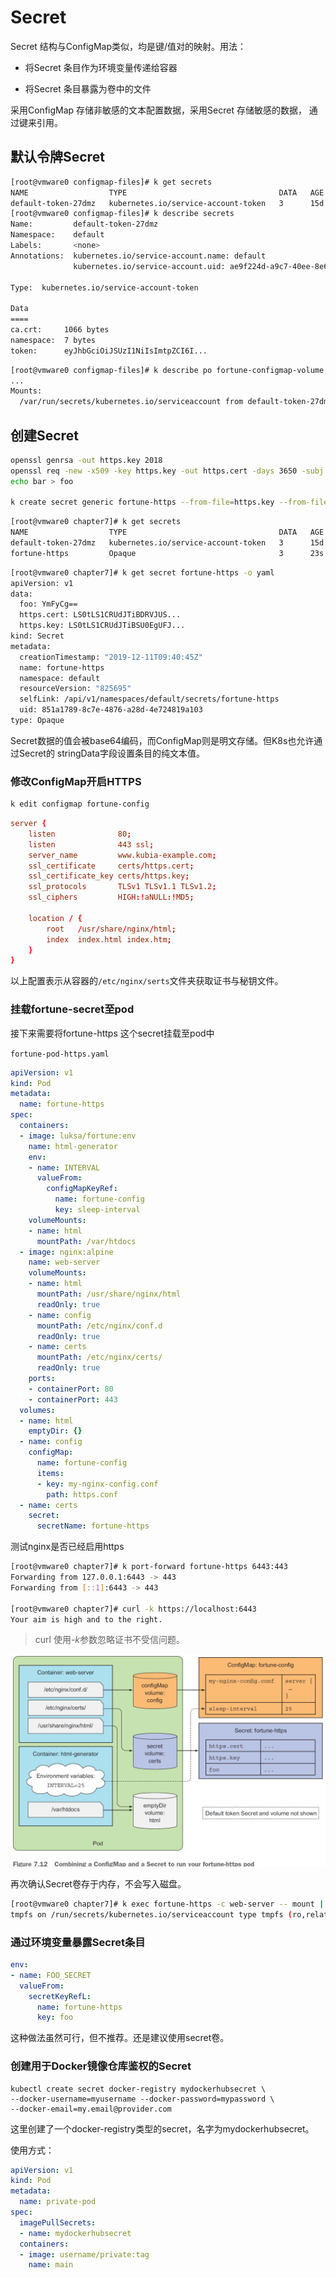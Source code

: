 # Secret

Secret 结构与ConfigMap类似，均是键/值对的映射。用法：

- 将Secret 条目作为环境变量传递给容器
  
- 将Secret 条目暴露为卷中的文件

采用ConfigMap 存储非敏感的文本配置数据，采用Secret 存储敏感的数据， 通过键来引用。

## 默认令牌Secret

```bash
[root@vmware0 configmap-files]# k get secrets
NAME                  TYPE                                  DATA   AGE
default-token-27dmz   kubernetes.io/service-account-token   3      15d
[root@vmware0 configmap-files]# k describe secrets
Name:         default-token-27dmz
Namespace:    default
Labels:       <none>
Annotations:  kubernetes.io/service-account.name: default
              kubernetes.io/service-account.uid: ae9f224d-a9c7-40ee-8e64-b6c62a69ebd4

Type:  kubernetes.io/service-account-token

Data
====
ca.crt:     1066 bytes
namespace:  7 bytes
token:      eyJhbGciOiJSUzI1NiIsImtpZCI6I...
```

```bash
[root@vmware0 configmap-files]# k describe po fortune-configmap-volume 
...
Mounts:
  /var/run/secrets/kubernetes.io/serviceaccount from default-token-27dmz (ro)
```

## 创建Secret

```bash
openssl genrsa -out https.key 2018
openssl req -new -x509 -key https.key -out https.cert -days 3650 -subj /CN=www.kubia-example.com
echo bar > foo

k create secret generic fortune-https --from-file=https.key --from-file=https.cert --from-file=foo
```

```bash
[root@vmware0 chapter7]# k get secrets
NAME                  TYPE                                  DATA   AGE
default-token-27dmz   kubernetes.io/service-account-token   3      15d
fortune-https         Opaque                                3      23s
```

```bash
[root@vmware0 chapter7]# k get secret fortune-https -o yaml
apiVersion: v1
data:
  foo: YmFyCg==
  https.cert: LS0tLS1CRUdJTiBDRVJUS...
  https.key: LS0tLS1CRUdJTiBSU0EgUFJ...
kind: Secret
metadata:
  creationTimestamp: "2019-12-11T09:40:45Z"
  name: fortune-https
  namespace: default
  resourceVersion: "825695"
  selfLink: /api/v1/namespaces/default/secrets/fortune-https
  uid: 851a1789-8c7e-4876-a28d-4e724819a103
type: Opaque
```

Secret数据的值会被base64编码，而ConfigMap则是明文存储。但K8s也允许通过Secret的
stringData字段设置条目的纯文本值。

### 修改ConfigMap开启HTTPS

```bash
k edit configmap fortune-config
```

```conf
server {
    listen              80;
    listen              443 ssl;
    server_name         www.kubia-example.com;
    ssl_certificate     certs/https.cert;
    ssl_certificate_key certs/https.key;
    ssl_protocols       TLSv1 TLSv1.1 TLSv1.2;
    ssl_ciphers         HIGH:!aNULL:!MD5;

    location / {
        root   /usr/share/nginx/html;
        index  index.html index.htm;
    }
}
```

以上配置表示从容器的`/etc/nginx/serts`文件夹获取证书与秘钥文件。

### 挂载fortune-secret至pod

接下来需要将fortune-https 这个secret挂载至pod中

``fortune-pod-https.yaml``

```yml
apiVersion: v1
kind: Pod
metadata:
  name: fortune-https
spec:
  containers:
  - image: luksa/fortune:env
    name: html-generator
    env:
    - name: INTERVAL
      valueFrom: 
        configMapKeyRef:
          name: fortune-config
          key: sleep-interval
    volumeMounts:
    - name: html
      mountPath: /var/htdocs
  - image: nginx:alpine
    name: web-server
    volumeMounts:
    - name: html
      mountPath: /usr/share/nginx/html
      readOnly: true
    - name: config
      mountPath: /etc/nginx/conf.d
      readOnly: true
    - name: certs
      mountPath: /etc/nginx/certs/
      readOnly: true
    ports:
    - containerPort: 80
    - containerPort: 443
  volumes:
  - name: html
    emptyDir: {}
  - name: config
    configMap:
      name: fortune-config
      items:
      - key: my-nginx-config.conf
        path: https.conf
  - name: certs
    secret:
      secretName: fortune-https
```

测试nginx是否已经启用https

```bash
[root@vmware0 chapter7]# k port-forward fortune-https 6443:443
Forwarding from 127.0.0.1:6443 -> 443
Forwarding from [::1]:6443 -> 443

[root@vmware0 chapter7]# curl -k https://localhost:6443
Your aim is high and to the right.
```

>  curl 使用-*k*参数忽略证书不受信问题。 

<img src="../assets/combine-configmap-and-secret.PNG" style="zoom:50%;" />

再次确认Secret卷存于内存，不会写入磁盘。

```bash
[root@vmware0 chapter7]# k exec fortune-https -c web-server -- mount | grep crets
tmpfs on /run/secrets/kubernetes.io/serviceaccount type tmpfs (ro,relatime)
```

### 通过环境变量暴露Secret条目

```yml
env:
- name: FOO_SECRET
  valueFrom:
    secretKeyRefL:
      name: fortune-https
      key: foo
```

这种做法虽然可行，但不推荐。还是建议使用secret卷。

### 创建用于Docker镜像仓库鉴权的Secret

```
kubectl create secret docker-registry mydockerhubsecret \
--docker-username=myusername --docker-password=mypassword \
--docker-email=my.email@provider.com
```

这里创建了一个docker-registry类型的secret，名字为mydockerhubsecret。

使用方式：

```yml
apiVersion: v1
kind: Pod
metadata:
  name: private-pod
spec:
  imagePullSecrets:
  - name: mydockerhubsecret
  containers:
  - image: username/private:tag
    name: main
```

